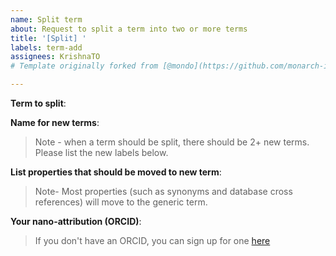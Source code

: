 ```yaml
---
name: Split term
about: Request to split a term into two or more terms
title: '[Split] '
labels: term-add
assignees: KrishnaTO
# Template originally forked from [@mondo](https://github.com/monarch-initiative/mondo/tree/master/.github/ISSUE_TEMPLATE)

---
```


**Term to split**: 

**Name for new terms**: 
> Note - when a term should be split, there should be 2+ new terms. Please list the new labels below. 

**List properties that should be moved to new term**: 
> Note- Most properties (such as synonyms and database cross references) will move to the generic term.

**Your nano-attribution (ORCID)**: 
> If you don't have an ORCID, you can sign up for one [here](https://orcid.org/)
